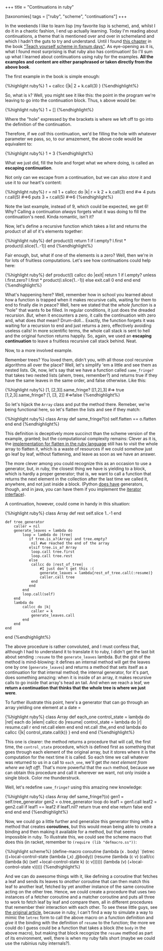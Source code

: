 +++
title = "Continuations in ruby"

[taxonomies]
tags =  ["ruby", "scheme", "continuations"]
+++

In the weekends I like to learn lisp (my favorite lisp is scheme), and, whilst I do it in a chaotic fashion, I end up actually learning. Today I'm reading about continuations, a theme that is mentioned over and over in schemeland and which I hadn't the guts to try and understand. Until I found [this chapter](http://www.ccs.neu.edu/home/dorai/t-y-scheme/t-y-scheme-Z-H-15.html#node_chap_13) in the book ["Teach yourself scheme in fixnum days"](http://www.ccs.neu.edu/home/dorai/t-y-scheme/t-y-scheme.html). As eye-opening as it is, what I found most surprising is that ruby also has continuation! So I'll sum up what I learned about continuations using ruby for the examples. **All the examples and content are either paraphrased or taken directly from the above book**.

<!-- more -->


The first example in the book is simple enough:

{%highlight ruby%}
1 + callcc {|k| 2 + k.call(3) }
{%endhighlight%}

So, what is `k`? Well, you might see it like this: the point in the program we're leaving to go into the continuation block. Thus, `k` above would be:


{%highlight ruby%}
1 + []
{%endhighlight%}

Where the "hole" expressed by the brackets is where we left off to go into the definition of the continuation.

Therefore, if we *call* this continuation, we'd be filling the hole with whatever parameter we pass, so, to our amazement, the above code would be equivalent to:

{%highlight ruby%}
1 + 3 
{%endhighlight%}

What we just did, fill the hole and forget what we where doing, is called an **escaping continuation**.

Not only can we escape from a continuation, but we can also *store* it and use it to our heart's content:

{%highlight ruby%}
r = nil
1 + callcc do |k| 
       r = k 
       2 + k.call(3) 
     end
#=> 4
puts r.call(5)
#=>6
puts 3 + r.call(5)
#=>6
{%endhighlight%}

Note the last example, instead of 9, which could be expected, we get 6! Why? Calling a continuation *always* forgets what it was doing to fill the continuation's need. Kinda romantic, isn't it?

Now, let's define a recursive function which takes a list and returns the product of all of it's elements together:


{%highlight ruby%}
def product(l)
    return 1 if l.empty?
    l.first * product(l.slice(1..-1))
end
{%endhighlight%}

Fair enough, but, what if one of the elements is a zero? Well, then we're in for lots of fruitless computations. Let's see how continuations could help here:


{%highlight ruby%}
def product(l)
    callcc do |exit|
        return 1 if l.empty?
        unless l.first.zero?
            l.first * product(l.slice(1..-1))
        else
            exit.call 0
        end
    end
end
{%endhighlight%}

What's happening here? Well, remember how in school you learned about how a function is trapped when it makes recursive calls, waiting for them to end to finally die in peace? Well, here we stated that the *whole function* is a "hole" that wants fo be filled. In regular conditions, it just does the dreaded recursion. *But*, when it encounters a zero, it calls the continuation with zero and, what does *that* mean? Drum-doll... Exactly, the function forgets it was waiting for a recursion to end and just returns a zero, effectively avoiding useless calls! In more scientific terms, the whole call stack is sent to hell and the original function returns happily. So, again, we used an **escaping continuation** to leave a fruitless recursive call stack behind. Neat. 

Now, to a more involved example. 

Remember trees? You loved them, didn't you, with all those cool recursive algorithms all over the place? Well, let's simplify 'em a little and see them as nested lists. Ok, now, let's say that we have a function called `same_fringe?` that takes two nested lists (ahem, trees, remember?) and returns true if they have the same leaves in the same order, and false otherwise. Like this:


{%highlight ruby%}
[1, [2,3]].same_fringe? [[1,2],3] #=> true
[1,2,3].same_fringe? [1, [3, 2]] #=>false
{%endhighlight%}

So let's hijack the `Array` class and put the method there. Remeber, we're being functional here, so let's flatten the lists and see if they match:


{%highlight ruby%}
class Array
    def same_fringe?(o)
        self.flatten == o.flatten
    end
end
{%endhighlight%}

This definition is deceptively more succinct than the scheme version of the example, granted; but the computational complexity remains: Clever as it is, the [implementation for flatten in the ruby language](https://github.com/ruby/ruby/blob/trunk/array.c#L3669) still has to visit the whole array to flatten it, which is a waste of resources if we could somehow just go leaf by leaf, without flattening, and leave as soon as we have an answer.

The more clever among you could recognize this as an occasion to use a generator, but, in ruby, the closest thing we have is yielding to a block, which is hardly a proper generator; that is, we want to call a function that returns the next element in the collection after the last time we called it, anywhere, and not just inside a block. (Python [does have](http://wiki.python.org/moin/Generators) generators, though, and in java, you can have them if you implement the [iterator interface](http://download.oracle.com/javase/1.4.2/docs/api/java/util/Iterator.html)). 

A continuation, however, could come in handy in this situation:

{%highlight ruby%}
class Array
    def rest
        self.slice 1..-1
    end
    
    def tree_generator
        caller = nil
        generate_leaves = lambda do
            loop = lambda do |tree|
               if tree.is_a?(Array) and tree.empty?
                nil #we reached the end of the array
               elsif tree.is_a? Array
                loop.call tree.first
                loop.call tree.rest
               else
                callcc do |rest_of_tree|
                    #I just don't get this :(
                    generate_leaves = lambda{rest_of_tree.call(:resume)}
                    caller.call tree
                end
               end
            end
            loop.call(self)
        end
        lambda do
            callcc do |k|
                caller = k
                generate_leaves.call
            end
        end
    end

end
{%endhighlight%}

The above procedure is rather convoluted, and I must confess that, although I had to understand it to translate it to ruby, I didn't get the last bit about sending `:resume` to the `generate_leaves` lambda. But the gist of the method is mind-blowing: it defines an internal method will get the leaves one by one (`generate_leaves`) and returns a method that sets itself as a continuation for that internal method; the internal generator, for it's part, does something amazing: when it is inside of an array, it makes recursive calls to go inside that array's head an tail. And when we reach a leaf, we **return a continuation that thinks that the whole tree is where we just were**. 

To further illustrate this point, here's a generator that can go through an array yielding one element at a date =

{%highlight ruby%}
class Array
   def each_one
        control_state = lambda do |ret|
            each do |elem|
                callcc do |resume|
                    control_state = lambda do |r|
                        resume.call r
                    end
                    ret.call elem
                end
            end
            ret.call :the_end
        end
        lambda do
            callcc {|k| control_state.call(k)}  }
        end
    end
end
{%endhighlight%}

This one is clearer: the method returns a procedure that will call, the first time, the `control_state` procedure, which is defined first as something that goes through each element of the original array, but it stores where it is the computation for the next time it is called. So each time we call whatever was returned to us in a call to `each_one`, we'll get *the next element from where we left off!*. That's more powerful that the `each` method, because we can obtain this procedure and call it wherever we want, not only inside a single block. Color me thunderstruck.

Well, let's redefine `same_fringe?` using this amazing new knowledge:

{%highlight ruby%}
class Array
    def same_fringe?(o)
        gen1 = self.tree_generator
        gen2 = o.tree_generator
        loop do
            leaf1 = gen1.call
            leaf2 = gen2.call
            if leaf1 == leaf2 
                if leaf1.nil?
                    return true
                end
            else
                return false
            end
        end
    end
end
{%endhighlight%}

Now, we could go a little further and generalize this generator thing with a method that creates **coroutines**, but this would mean being able to create a binding and then making it available for a method, but that seems impossible in ruby. To illustrate this, we could see the scheme macro that does this (in racket, remember to `(require (lib "defmacro.ss"))`:

{%highlight scheme%}
(define-macro coroutine
  (lambda (x . body)
    `(letrec ((+local-control-state
               (lambda (,x) ,@body))
              (resume
               (lambda (c v)
                 (call/cc
                  (lambda (k)
                    (set! +local-control-state k)
                    (c v))))))
       (lambda (v)
         (+local-control-state v)))))
{%endhighlight%}

And we can do awesome things with it, like defining a coroutine that fetches a leaf and sends its leaves to *another* coroutine that can then match this leaf to another leaf, fetched by yet another instance of the same coroutine acting on the other tree. Hence, we could create a procedure that uses two instances of a fetcher coroutine and a matcher coroutine and puts all three to work to fetch leaf by leaf and compare them, all in different procedures that remember their interaction with each other. To see these little guys, see [the original article](http://www.ccs.neu.edu/home/dorai/t-y-scheme/t-y-scheme-Z-H-15.html#node_sec_13.4), because in ruby, I can't find a way to simulate a way to mimic the `letrec` form to call the above macro on a function definition and *give* it the binding with the definition of `resume` to the function; the more we could do I guess could be a function that takes a block (the `body` in the above macro), but making that block recognize the `resume` method as part of its environment, well, there is when my ruby falls short (maybe we could use the rubinius ruby internals?).
